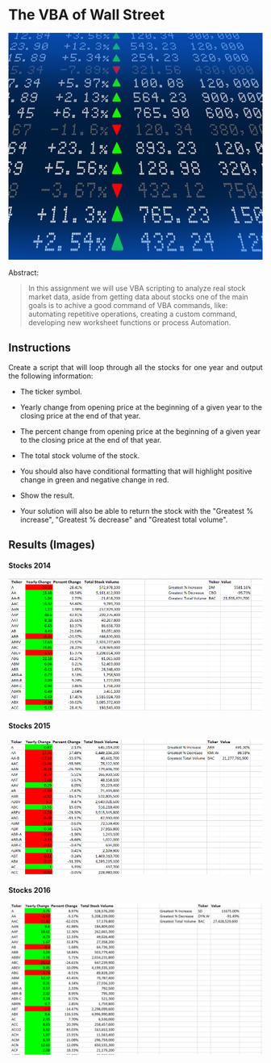 # The VBA of Wall Street
<p align='center'>
 
<img height="450" src="https://github.com/JavierSada/VBA-Wall-Street/blob/main/Docs/stockmarket.jpg">

</p>

<p align="justify"> 
 
Abstract:
> In this assignment we will use VBA scripting to analyze real stock market data, aside from getting data about stocks one of the main goals is to achive a good command of VBA commands, like: automating repetitive operations, creating a custom command, developing new worksheet functions or process Automation.
  
</p>

## Instructions

<p align="justify"> 
Create a script that will loop through all the stocks for one year and output the following information:

  * The ticker symbol.

  * Yearly change from opening price at the beginning of a given year to the closing price at the end of that year.

  * The percent change from opening price at the beginning of a given year to the closing price at the end of that year.

  * The total stock volume of the stock.

  * You should also have conditional formatting that will highlight positive change in green and negative change in red.

  * Show the result.

  * Your solution will also be able to return the stock with the "Greatest % increase", "Greatest % decrease" and "Greatest total volume".

</p>
  
## Results (Images)

#### Stocks 2014

  ![G1](https://github.com/JavierSada/VBA-Wall-Street/blob/main/Docs/ST_2014.PNG)
 
 #### Stocks 2015
 
  ![G2](https://github.com/JavierSada/VBA-Wall-Street/blob/main/Docs/ST_2015.PNG)
  
  #### Stocks 2016
  
  ![G3](https://github.com/JavierSada/VBA-Wall-Street/blob/main/Docs/ST_2016.PNG)
